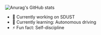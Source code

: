 ![Anurag's GitHub stats](https://github-readme-stats.vercel.app/api?username=gitctrlxcount_private=true&show_icons=true&theme=radical)
- 🔭 Currently working on SDUST
- 🌱 Currently learning: Autonomous driving
- ⚡ Fun fact: Self-discipline

<!--
**1438802682/1438802682** is a ✨ _special_ ✨ repository because its `README.md` (this file) appears on your GitHub profile.
- 👯 I’m looking to collaborate on ...
- 🤔 I’m looking for help with ...
- 💬 Ask me about ...
- 📫 How to reach me: ...
- 😄 Pronouns: ...

-->




